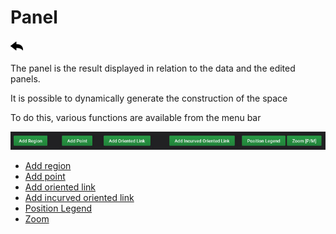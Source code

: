 # Panel

[![](../../screenshots/other/Go-back.png)](../../README.md)

The panel is the result displayed in relation to the data and the edited panels.

It is possible to dynamically generate the construction of the space

To do this, various functions are available from the menu bar

![menu](../../screenshots/panel/menu.jpg)

- [Add region](panel-region.md)
- [Add point](panel-point.md)
- [Add oriented link](panel-oriented-link.md)
- [Add incurved oriented link](panel-incurved-link.md)
- [Position Legend](panel-position-legend.md)
- [Zoom](panel-zoom.md)
